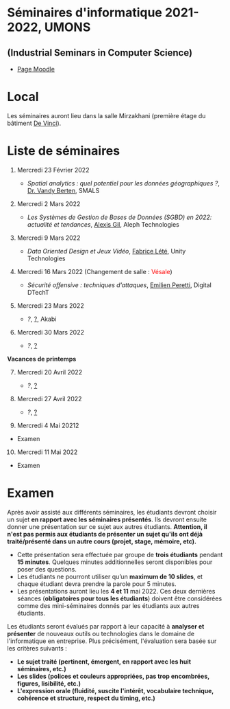 # Séminaires d'informatique 2021-2022, UMONS 
## (Industrial Seminars in Computer Science)


- [Page Moodle](https://moodle.umons.ac.be/course/view.php?id=455)

# Local

Les séminaires auront lieu dans la salle Mirzakhani (première étage du bâtiment [De Vinci](https://goo.gl/maps/y83a97kLffiojN4o7)).

# Liste de séminaires

1. Mercredi 23 Février 2022 

	* *Spatial analytics : quel potentiel pour les données géographiques ?*, [Dr. Vandy Berten](https://www.smalsresearch.be/author/berten/), SMALS 


2. Mercredi 2 Mars 2022 

	* *Les Systèmes de Gestion de Bases de Données (SGBD) en 2022: actualité et tendances*, [Alexis Gil](https://www.linkedin.com/in/alexisgilgonzales/), Aleph Technologies


3. Mercredi 9 Mars 2022 

	* *Data Oriented Design et Jeux Vidéo*, [Fabrice Lété](https://www.linkedin.com/in/letef/), Unity Technologies


4. Mercredi 16 Mars 2022 (Changement de salle : <span style="color:red">Vésale</span>)

	* *Sécurité offensive : techniques d’attaques*, [Emilien Peretti](https://www.linkedin.com/in/emilienperetti/?originalSubdomain=be), Digital DTechT


5. Mercredi 23 Mars 2022

	* *?*, [?](?), Akabi

6. Mercredi 30 Mars 2022 

	* *?*, [?](?)


**Vacances de printemps**

7. Mercredi 20 Avril 2022 

	* *?*, [?](?)

8. Mercredi 27 Avril 2022 

	* *?*, [?](?)

9. Mercredi 4 Mai 20212

  * Examen

10. Mercredi 11 Mai 2022 

  * Examen

# Examen

Après avoir assisté aux différents séminaires, les étudiants devront choisir un sujet **en rapport avec les séminaires présentés**. Ils devront ensuite donner une présentation sur ce sujet aux autres étudiants. **Attention, il n'est pas permis aux étudiants de présenter un sujet qu'ils ont déjà traité/présenté dans un autre cours (projet, stage, mémoire, etc).**

* Cette présentation sera effectuée par groupe de **trois étudiants** pendant **15 minutes**. Quelques minutes additionnelles seront disponibles pour poser des questions.
* Les étudiants ne pourront utiliser qu’un **maximum de 10 slides**, et chaque étudiant devra prendre la parole pour 5 minutes.
* Les présentations auront lieu les **4 et 11** mai 2022. Ces deux dernières séances (**obligatoires pour tous les étudiants**) doivent être considérées comme des mini-séminaires donnés par les étudiants aux autres étudiants. 


Les étudiants seront évalués par rapport à leur capacité à **analyser et présenter** de nouveaux outils ou technologies dans le domaine de l'informatique en entreprise. Plus précisément, l'évaluation sera basée sur les critères suivants :

* **Le sujet traité (pertinent, émergent, en rapport avec les huit séminaires, etc.)**
* **Les slides (polices et couleurs appropriées, pas trop encombrées, figures, lisibilité, etc.)**
* **L'expression orale (fluidité, suscite l'intérêt, vocabulaire technique, cohérence et structure, respect du timing, etc.)**
